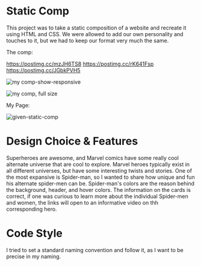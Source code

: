 # Static Comp

This project was to take a static composition of a website and recreate it using HTML and CSS. We were allowed to add our own personality and touches to it, but we had to keep our format very much the same.

The comp:


https://postimg.cc/mzJH6TS8
https://postimg.cc/rK641Fsp
https://postimg.cc/JGbkPVH5

![my comp-show-responsive](https://i.postimg.cc/PJrQJxvs/Snip20181211-7.png)

![my comp, full size](https://i.postimg.cc/rK641Fsp/Snip20181211-8.png)


My Page:

![given-static-comp](https://postimg.cc/JGbkPVH5)
   

# Design Choice & Features

Superheroes are awesome, and Marvel comics have some really cool alternate universe that are cool to explore.  Marvel heroes typically exist in all different universes, but have some interesting twists and stories. One of the most expansive is Spider-man, so I wanted to share how unique and fun his alternate spider-men can be. Spider-man's colors are the reason behind the background, header, and hover colors. The information on the cards is correct, if one was curious to learn more about the individual Spider-men and women, the links will open to an informative video on thh corresponding hero.

# Code Style

I tried to set a standard naming convention and follow it, as I want to be precise in my naming.
